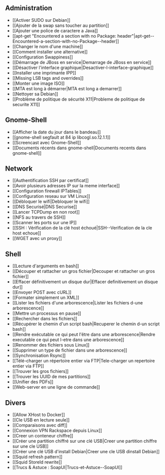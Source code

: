 
## Administration
* [[Activer SUDO sur Debian]]
* [[Ajouter de la swap sans toucher au partition]]
* [[Ajouter une police de caractere a Java]]
* [[apt-get "Encountered a section with no Package: header"|apt-get--Encountered-a-section-with-no-Package--header]]
* [[Changer le nom d'une machine]]
* [[Comment installer une alternative]]
* [[Configuration Swappiness]]
* [[Démarrage de JBoss en service|Demarrage de JBoss en service]]
* [[Désactiver l'interface graphique|Desactiver-l-interface-graphique]]
* [[Installer une imprimante IPP]]
* [[Missing LSB tags and overrides]]
* [[Monter une image ISO]]
* [[MTA est long à démarrer|MTA est long a demarrer]]
* [[Nettoyer sa Debian]]
* [[Problème de politique de sécurité X11|Probleme de politique de securite X11]]

## Gnome-Shell
* [[Afficher la date du jour dans le bandeau]]
* [[gnome-shell segfault at 84 ip libcogl.so.12.1.1]]
* [[Screencast avec Gnome-Shell]]
* [[Documents récents dans gnome-shell|Documents recents dans gnome-shell]]

## Network
* [[Authentification SSH par certificat]]
* [[Avoir plusieurs adresses IP sur la meme interface]]
* [[Configuration firewall IPTables]]
* [[Configuration reseau sur VM Linux]]
* [[Débloquer le wifi|Debloquer le wifi]]
* [[DNS Securisé|DNS Securise]]
* [[Lancer TCPDump en non root]]
* [[NFS au travers de SSH]]
* [[Scanner les ports sur une IP]]
* [[SSH : Vérification de la clé host échoué|SSH--Verification de la cle host echoue]]
* [[WGET avec un proxy]]

## Shell
* [[Lecture d'arguments en bash]]
* [[Découper et rattacher un gros fichier|Decouper et rattacher un gros fichier]]
* [[Effacer définitivement un disque dur|Effacer definitivement un disque dur]]
* [[Envoyer POST avec cURL]]
* [[Formater simplement un XML]]
* [[Lister les fichiers d'une arborescence|Lister les fichiers d-une arborescence]]
* [[Mettre un processus en pause]]
* [[Rechercher dans les fichiers]]
* [[Récupérer le chemin d'un script bash|Recuperer le chemin d-un script bash]]
* [[Rendre exécutable ce qui peut l'être dans une arborescence|Rendre executable ce qui peut l-etre dans une arborescence]]
* [[Renommer des fichiers sous Linux]]
* [[Supprimer un type de fichier dans une arborescence]]
* [[Synchronisation Rsync]]
* [[Télé-charger un répertoire entier via FTP|Tele-charger un repertoire entier via FTP]]
* [[Trouver les gros fichiers]]
* [[Trouver les UUID de mes partitions]]
* [[Unifier des PDFs]]
* [[Web-server en une ligne de commande]]

## Divers
* [[Allow XHost to Docker]]
* [[Cle USB en lecture seule]]
* [[Comparaisons avec diff]]
* [[Connexion VPN Rackspace depuis Linux]]
* [[Creer un conteneur chiffre]]
* [[Créer une partition chiffré sur une clé USB|Creer une partition chiffre sur une cle USB]]
* [[Créer une clé USB d'install Debian|Creer une cle USB dinstall Debian]]
* [[Squid refresh pattern]]
* [[Squid StoreId rewrite]]
* [[Trucs & Astuce : SoapUI|Trucs-et-Astuce--SoapUI]]

<!-- --- tags: linux -->